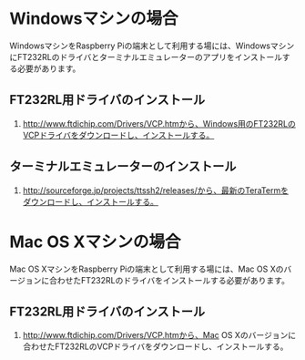 # Windowsマシンの場合
WindowsマシンをRaspberry Piの端末として利用する場には、WindowsマシンにFT232RLのドライバとターミナルエミュレーターのアプリをインストールする必要があります。
## FT232RL用ドライバのインストール
1. http://www.ftdichip.com/Drivers/VCP.htmから、Windows用のFT232RLのVCPドライバをダウンロードし、インストールする。


## ターミナルエミュレーターのインストール
1. http://sourceforge.jp/projects/ttssh2/releases/から、最新のTeraTermをダウンロードし、インストールする。

# Mac OS Xマシンの場合
Mac OS XマシンをRaspberry Piの端末として利用する場には、Mac OS Xのバージョンに合わせたFT232RLのドライバをインストールする必要があります。
## FT232RL用ドライバのインストール
1. http://www.ftdichip.com/Drivers/VCP.htmから、Mac OS Xのバージョンに合わせたFT232RLのVCPドライバをダウンロードし、インストールする。
